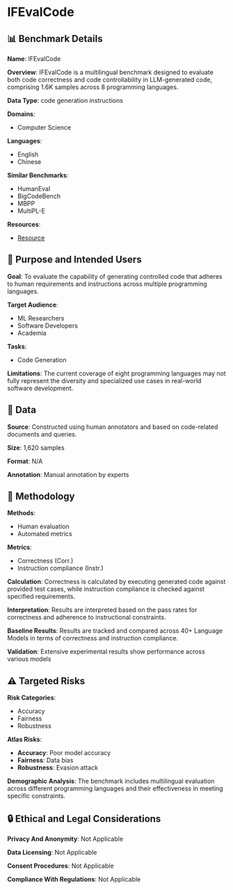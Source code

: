 # IFEvalCode

## 📊 Benchmark Details

**Name**: IFEvalCode

**Overview**: IFEvalCode is a multilingual benchmark designed to evaluate both code correctness and code controllability in LLM-generated code, comprising 1.6K samples across 8 programming languages.

**Data Type**: code generation instructions

**Domains**:
- Computer Science

**Languages**:
- English
- Chinese

**Similar Benchmarks**:
- HumanEval
- BigCodeBench
- MBPP
- MultiPL-E

**Resources**:
- [Resource](https://ifevalcode.github.io/)

## 🎯 Purpose and Intended Users

**Goal**: To evaluate the capability of generating controlled code that adheres to human requirements and instructions across multiple programming languages.

**Target Audience**:
- ML Researchers
- Software Developers
- Academia

**Tasks**:
- Code Generation

**Limitations**: The current coverage of eight programming languages may not fully represent the diversity and specialized use cases in real-world software development.

## 💾 Data

**Source**: Constructed using human annotators and based on code-related documents and queries.

**Size**: 1,620 samples

**Format**: N/A

**Annotation**: Manual annotation by experts

## 🔬 Methodology

**Methods**:
- Human evaluation
- Automated metrics

**Metrics**:
- Correctness (Corr.)
- Instruction compliance (Instr.)

**Calculation**: Correctness is calculated by executing generated code against provided test cases, while instruction compliance is checked against specified requirements.

**Interpretation**: Results are interpreted based on the pass rates for correctness and adherence to instructional constraints.

**Baseline Results**: Results are tracked and compared across 40+ Language Models in terms of correctness and instruction compliance.

**Validation**: Extensive experimental results show performance across various models

## ⚠️ Targeted Risks

**Risk Categories**:
- Accuracy
- Fairness
- Robustness

**Atlas Risks**:
- **Accuracy**: Poor model accuracy
- **Fairness**: Data bias
- **Robustness**: Evasion attack

**Demographic Analysis**: The benchmark includes multilingual evaluation across different programming languages and their effectiveness in meeting specific constraints.

## 🔒 Ethical and Legal Considerations

**Privacy And Anonymity**: Not Applicable

**Data Licensing**: Not Applicable

**Consent Procedures**: Not Applicable

**Compliance With Regulations**: Not Applicable
